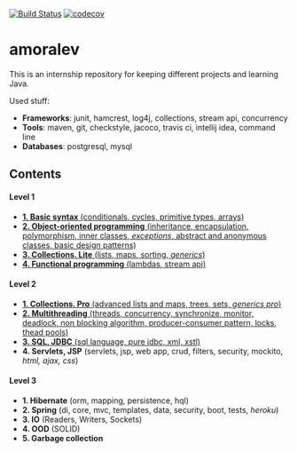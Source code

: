 [![Build Status](https://travis-ci.org/AlexandrMoralev/amoralev.svg?branch=master)](https://travis-ci.org/AlexandrMoralev/amoralev)
[![codecov](https://codecov.io/gh/AlexandrMoralev/amoralev/branch/master/graph/badge.svg)](https://codecov.io/gh/AlexandrMoralev/amoralev)



# amoralev
This is an internship repository for keeping different projects and learning Java.

Used stuff:
* **Frameworks**: junit, hamcrest, log4j, collections, stream api, concurrency  
* **Tools**: maven, git, checkstyle, jacoco, travis ci, intellij idea, command line
* **Databases**: postgresql, mysql

## Contents

#### Level 1
* [**1. Basic syntax** (conditionals, cycles, primitive types, arrays)](https://github.com/AlexandrMoralev/amoralev/tree/master/chapter_001)
* [**2. Object-oriented programming** (inheritance, encapsulation, polymorphism, inner classes, _exceptions_, abstract and anonymous classes, basic design patterns)](https://github.com/AlexandrMoralev/amoralev/tree/master/chapter_002)
* [**3. Collections. Lite** (lists, maps, sorting, *generics*)](https://github.com/AlexandrMoralev/amoralev/tree/master/chapter_003)
* [**4. Functional programming** (lambdas, stream api)](https://github.com/AlexandrMoralev/amoralev/tree/master/chapter_004)
#### Level 2
* [**1. Collections. Pro** (advanced lists and maps, trees, sets, *generics pro*)](https://github.com/AlexandrMoralev/amoralev/tree/master/chapter_005)
* [**2. Multithreading** (threads, concurrency, synchronize, monitor, deadlock, non blocking algorithm, producer-consumer pattern, locks, thead pools)](https://github.com/AlexandrMoralev/amoralev/tree/master/chapter_006)
* [**3. SQL, JDBC** (sql language, pure jdbc, xml, xstl)](https://github.com/AlexandrMoralev/amoralev/tree/master/chapter_007)
* **4. Servlets, JSP** (servlets, jsp, web app, crud, filters, security, mockito, *html, ajax, css*)
#### Level 3
* **1. Hibernate** (orm, mapping, persistence, hql)
* **2. Spring** (di, core, mvc, templates, data, security, boot, tests, *heroku*)
* **3. IO** (Readers, Writers, Sockets)
* **4. OOD** (SOLID)
* **5. Garbage collection**